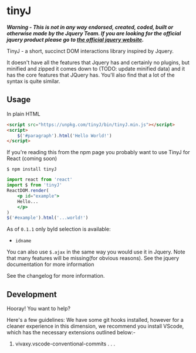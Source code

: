 # tinyJ
***Warning - This is not in any way endorsed, created, coded, built or otherwise made by the Jquery Team. If you are looking for the official jquery product please go to [the official jquery website](https://jquery.com).***

TinyJ - a short, succinct DOM interactions library inspired by Jquery. 

It doesn't have all the features that Jquery has and certainly no plugins, but minified and zipped it comes down to (TODO: update minified data) and it has the core features that JQuery has. You'll also find that a lot of the syntax is quite similar.

## Usage
In plain HTML
```html
<script src="https://unpkg.com/tinyJ/bin/tinyJ.min.js"></script>
<script>
    $('#paragraph').html('Hello World!')
</script>
```

If you're reading this from the npm page you probably want to use 
TinyJ for React (coming soon)
```shell
$ npm install tinyJ
```
```jsx
import react from 'react'
import $ from 'tinyJ'
ReactDOM.render(
    <p id="example">
    Hello...
    </p>
)
$('#example').html('...world!')
```

As of `0.1.1` only byId selection is available:
* `idname`

You can also use `$.ajax` in the same way you would use it in Jquery. Note that many features will be missing(for obvious reasons). See the jquery documentation for more information

See the changelog for more information.

## Development

Hooray! You want to help? 

Here's a few guidelines:
We have some git hooks installed, however for a cleaner experience in this dimension, we recommend you install VScode, which has the necessary extensions outlined below:-
1. vivaxy.vscode-conventional-commits
.
.
.

